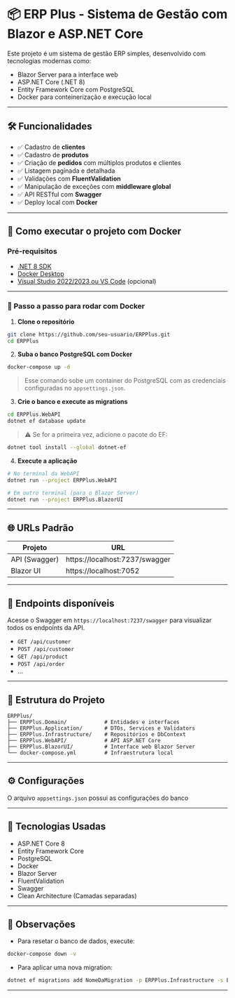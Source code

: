 # 📦 ERP Plus - Sistema de Gestão com Blazor e ASP.NET Core

Este projeto é um sistema de gestão ERP simples, desenvolvido com tecnologias modernas como:

- Blazor Server para a interface web
- ASP.NET Core (.NET 8)
- Entity Framework Core com PostgreSQL
- Docker para conteinerização e execução local

---

## 🛠️ Funcionalidades

- ✅ Cadastro de **clientes**
- ✅ Cadastro de **produtos**
- ✅ Criação de **pedidos** com múltiplos produtos e clientes
- ✅ Listagem paginada e detalhada
- ✅ Validações com **FluentValidation**
- ✅ Manipulação de exceções com **middleware global**
- ✅ API RESTful com **Swagger**
- ✅ Deploy local com **Docker**

---

## 🚀 Como executar o projeto com Docker

### Pré-requisitos

- [.NET 8 SDK](https://dotnet.microsoft.com/download)
- [Docker Desktop](https://www.docker.com/products/docker-desktop/)
- [Visual Studio 2022/2023 ou VS Code](https://visualstudio.microsoft.com/) (opcional)

---

### 🧱 Passo a passo para rodar com Docker

1. **Clone o repositório**
```bash
git clone https://github.com/seu-usuario/ERPPlus.git
cd ERPPlus
```

2. **Suba o banco PostgreSQL com Docker**
```bash
docker-compose up -d
```

> Esse comando sobe um container do PostgreSQL com as credenciais configuradas no `appsettings.json`.

3. **Crie o banco e execute as migrations**
```bash
cd ERPPlus.WebAPI
dotnet ef database update
```

> ⚠️ Se for a primeira vez, adicione o pacote do EF:
```bash
dotnet tool install --global dotnet-ef
```

4. **Execute a aplicação**

```bash
# No terminal da WebAPI
dotnet run --project ERPPlus.WebAPI

# Em outro terminal (para o Blazor Server)
dotnet run --project ERPPlus.BlazorUI
```

---

## 🌐 URLs Padrão

| Projeto       | URL                             |
|---------------|----------------------------------|
| API (Swagger) | https://localhost:7237/swagger   |
| Blazor UI     | https://localhost:7052           |

---

## 🧪 Endpoints disponíveis

Acesse o Swagger em `https://localhost:7237/swagger` para visualizar todos os endpoints da API.

- `GET /api/customer`
- `POST /api/customer`
- `GET /api/product`
- `POST /api/order`
- ...

---

## 📂 Estrutura do Projeto

```
ERPPlus/
├── ERPPlus.Domain/            # Entidades e interfaces
├── ERPPlus.Application/       # DTOs, Services e Validators
├── ERPPlus.Infrastructure/    # Repositórios e DbContext
├── ERPPlus.WebAPI/            # API ASP.NET Core
├── ERPPlus.BlazorUI/          # Interface web Blazor Server
└── docker-compose.yml         # Infraestrutura local
```

---

## ⚙️ Configurações

O arquivo `appsettings.json` possui as configurações do banco

---

## 🧾 Tecnologias Usadas

- ASP.NET Core 8
- Entity Framework Core
- PostgreSQL
- Docker
- Blazor Server
- FluentValidation
- Swagger
- Clean Architecture (Camadas separadas)

---

## 📌 Observações

- Para resetar o banco de dados, execute:
```bash
docker-compose down -v
```

- Para aplicar uma nova migration:
```bash
dotnet ef migrations add NomeDaMigration -p ERPPlus.Infrastructure -s ERPPlus.WebAPI -o Persistence/Migrations
```

---

